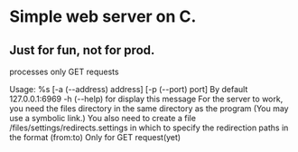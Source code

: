 # Simple web server on C.
## Just for fun, not for prod.

processes only GET requests


Usage: %s [-a (--address) address] [-p (--port) port]
    By default 127.0.0.1:6969
    -h (--help) for display this message
    For the server to work, you need the files directory in the same directory as the program (You may use a symbolic link.)
    You also need to create a file /files/settings/redirects.settings in which to specify the
    redirection paths in the format (from:to)
    Only for GET request(yet)
